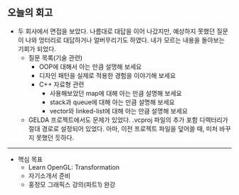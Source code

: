 ## 오늘의 회고
- 두 회사에서 면접을 보았다. 나름대로 대답을 이어 나갔지만, 예상하지 못했던 질문이 나와 엉터리로 대답하거나 얼버무리기도 하였다. 내가 모르는 내용을 돌아보는 기회가 되었다.
    - 질문 목록(기술 관련)
        - OOP에 대해서 아는 만큼 설명해 보세요
        - 디자인 패턴을 실제로 적용한 경험을 이야기해 보세요
        - C++ 자료형 관련
            - 사용해보았던 map에 대해 아는 만큼 설명해 보세요
            - stack과 queue에 대해 아는 만큼 설명해 보세요
            - vector와 linked-list에 대해 아는 만큼 설명해 보세요
    - GELDA 프로젝트에서도 문제가 있었다. .vcproj 파일의 추가 포함 디렉터리가 절대 경로로 설정되어 있었다. 아마, 이전 프로젝트 파일을 덮어쓸 때, 미처 바꾸지 못했던 듯하다.

---
- 핵심 목표
    - Learn OpenGL: Transformation
    - 자기소개서 준비
    - 홍정모 그래픽스 강의(파트1) 완강
